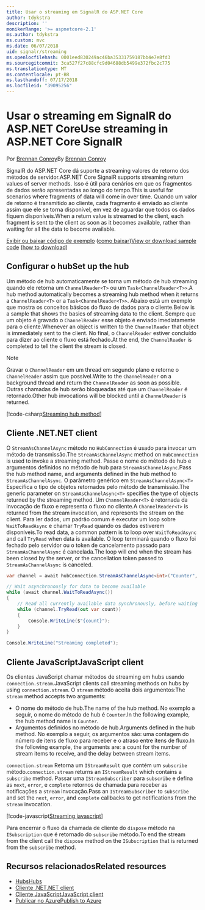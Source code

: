 ```yaml
---
title: Usar o streaming em SignalR do ASP.NET Core
author: tdykstra
description: ''
monikerRange: '>= aspnetcore-2.1'
ms.author: tdykstra
ms.custom: mvc
ms.date: 06/07/2018
uid: signalr/streaming
ms.openlocfilehash: 0001eed830249ac46ba35331759187bb4e7e8fd3
ms.sourcegitcommit: 3ca527f27c88cfc9d04688db5499e372fbc2c775
ms.translationtype: MT
ms.contentlocale: pt-BR
ms.lasthandoff: 07/17/2018
ms.locfileid: "39095256"
---
```

# <a name="use-streaming-in-aspnet-core-signalr"></a><span data-ttu-id="298e2-102">Usar o streaming em SignalR do ASP.NET Core</span><span class="sxs-lookup"><span data-stu-id="298e2-102">Use streaming in ASP.NET Core SignalR</span></span>

<span data-ttu-id="298e2-103">Por [Brennan Conroy](https://github.com/BrennanConroy)</span><span class="sxs-lookup"><span data-stu-id="298e2-103">By [Brennan Conroy](https://github.com/BrennanConroy)</span></span>

<span data-ttu-id="298e2-104">SignalR do ASP.NET Core dá suporte a streaming valores de retorno dos métodos de servidor.</span><span class="sxs-lookup"><span data-stu-id="298e2-104">ASP.NET Core SignalR supports streaming return values of server methods.</span></span> <span data-ttu-id="298e2-105">Isso é útil para cenários em que os fragmentos de dados serão apresentadas ao longo do tempo.</span><span class="sxs-lookup"><span data-stu-id="298e2-105">This is useful for scenarios where fragments of data will come in over time.</span></span> <span data-ttu-id="298e2-106">Quando um valor de retorno é transmitido ao cliente, cada fragmento é enviado ao cliente assim que ele se torna disponível, em vez de aguardar que todos os dados fiquem disponíveis.</span><span class="sxs-lookup"><span data-stu-id="298e2-106">When a return value is streamed to the client, each fragment is sent to the client as soon as it becomes available, rather than waiting for all the data to become available.</span></span>

<span data-ttu-id="298e2-107">[Exibir ou baixar código de exemplo](https://github.com/aspnet/Docs/tree/live/aspnetcore/signalr/streaming/sample) ([como baixar](xref:tutorials/index#how-to-download-a-sample))</span><span class="sxs-lookup"><span data-stu-id="298e2-107">[View or download sample code](https://github.com/aspnet/Docs/tree/live/aspnetcore/signalr/streaming/sample) ([how to download](xref:tutorials/index#how-to-download-a-sample))</span></span>

## <a name="set-up-the-hub"></a><span data-ttu-id="298e2-108">Configurar o hub</span><span class="sxs-lookup"><span data-stu-id="298e2-108">Set up the hub</span></span>

<span data-ttu-id="298e2-109">Um método de hub automaticamente se torna um método de hub streaming quando ele retorna um `ChannelReader<T>` ou um `Task<ChannelReader<T>>`.</span><span class="sxs-lookup"><span data-stu-id="298e2-109">A hub method automatically becomes a streaming hub method when it returns a `ChannelReader<T>` or a `Task<ChannelReader<T>>`.</span></span> <span data-ttu-id="298e2-110">Abaixo está um exemplo que mostra os conceitos básicos do fluxo de dados para o cliente.</span><span class="sxs-lookup"><span data-stu-id="298e2-110">Below is a sample that shows the basics of streaming data to the client.</span></span> <span data-ttu-id="298e2-111">Sempre que um objeto é gravado o `ChannelReader` esse objeto é enviado imediatamente para o cliente.</span><span class="sxs-lookup"><span data-stu-id="298e2-111">Whenever an object is written to the `ChannelReader` that object is immediately sent to the client.</span></span> <span data-ttu-id="298e2-112">No final, o `ChannelReader` estiver concluído para dizer ao cliente o fluxo está fechado.</span><span class="sxs-lookup"><span data-stu-id="298e2-112">At the end, the `ChannelReader` is completed to tell the client the stream is closed.</span></span>

> [!NOTE]
> <span data-ttu-id="298e2-113">Gravar o `ChannelReader` em um thread em segundo plano e retorne o `ChannelReader` assim que possível.</span><span class="sxs-lookup"><span data-stu-id="298e2-113">Write to the `ChannelReader` on a background thread and return the `ChannelReader` as soon as possible.</span></span> <span data-ttu-id="298e2-114">Outras chamadas de hub serão bloqueadas até que um `ChannelReader` é retornado.</span><span class="sxs-lookup"><span data-stu-id="298e2-114">Other hub invocations will be blocked until a `ChannelReader` is returned.</span></span>

[!code-csharp[Streaming hub method](streaming/sample/Hubs/StreamHub.cs?range=10-34)]

## <a name="net-client"></a><span data-ttu-id="298e2-115">Cliente .NET</span><span class="sxs-lookup"><span data-stu-id="298e2-115">.NET client</span></span>

<span data-ttu-id="298e2-116">O `StreamAsChannelAsync` método no `HubConnection` é usado para invocar um método de transmissão.</span><span class="sxs-lookup"><span data-stu-id="298e2-116">The `StreamAsChannelAsync` method on `HubConnection` is used to invoke a streaming method.</span></span> <span data-ttu-id="298e2-117">Passe o nome do método de hub e argumentos definidos no método de hub para `StreamAsChannelAsync`.</span><span class="sxs-lookup"><span data-stu-id="298e2-117">Pass the hub method name, and arguments defined in the hub method to `StreamAsChannelAsync`.</span></span> <span data-ttu-id="298e2-118">O parâmetro genérico em `StreamAsChannelAsync<T>` Especifica o tipo de objetos retornados pelo método de transmissão.</span><span class="sxs-lookup"><span data-stu-id="298e2-118">The generic parameter on `StreamAsChannelAsync<T>` specifies the type of objects returned by the streaming method.</span></span> <span data-ttu-id="298e2-119">Um `ChannelReader<T>` é retornada da invocação de fluxo e representa o fluxo no cliente.</span><span class="sxs-lookup"><span data-stu-id="298e2-119">A `ChannelReader<T>` is returned from the stream invocation, and represents the stream on the client.</span></span> <span data-ttu-id="298e2-120">Para ler dados, um padrão comum é executar um loop sobre `WaitToReadAsync` e chamar `TryRead` quando os dados estiverem disponíveis.</span><span class="sxs-lookup"><span data-stu-id="298e2-120">To read data, a common pattern is to loop over `WaitToReadAsync` and call `TryRead` when data is available.</span></span> <span data-ttu-id="298e2-121">O loop terminará quando o fluxo foi fechado pelo servidor ou o token de cancelamento passado para `StreamAsChannelAsync` é cancelada.</span><span class="sxs-lookup"><span data-stu-id="298e2-121">The loop will end when the stream has been closed by the server, or the cancellation token passed to `StreamAsChannelAsync` is canceled.</span></span>

```csharp
var channel = await hubConnection.StreamAsChannelAsync<int>("Counter", 10, 500, CancellationToken.None);

// Wait asynchronously for data to become available
while (await channel.WaitToReadAsync())
{
    // Read all currently available data synchronously, before waiting for more data
    while (channel.TryRead(out var count))
    {
        Console.WriteLine($"{count}");
    }
}

Console.WriteLine("Streaming completed");
```

## <a name="javascript-client"></a><span data-ttu-id="298e2-122">Cliente JavaScript</span><span class="sxs-lookup"><span data-stu-id="298e2-122">JavaScript client</span></span>

<span data-ttu-id="298e2-123">Os clientes JavaScript chamar métodos de streaming em hubs usando `connection.stream`.</span><span class="sxs-lookup"><span data-stu-id="298e2-123">JavaScript clients call streaming methods on hubs by using `connection.stream`.</span></span> <span data-ttu-id="298e2-124">O `stream` método aceita dois argumentos:</span><span class="sxs-lookup"><span data-stu-id="298e2-124">The `stream` method accepts two arguments:</span></span>

* <span data-ttu-id="298e2-125">O nome do método de hub.</span><span class="sxs-lookup"><span data-stu-id="298e2-125">The name of the hub method.</span></span> <span data-ttu-id="298e2-126">No exemplo a seguir, o nome do método de hub é `Counter`.</span><span class="sxs-lookup"><span data-stu-id="298e2-126">In the following example, the hub method name is `Counter`.</span></span>
* <span data-ttu-id="298e2-127">Argumentos definidos no método de hub.</span><span class="sxs-lookup"><span data-stu-id="298e2-127">Arguments defined in the hub method.</span></span> <span data-ttu-id="298e2-128">No exemplo a seguir, os argumentos são: uma contagem do número de itens de fluxo para receber e o atraso entre itens de fluxo.</span><span class="sxs-lookup"><span data-stu-id="298e2-128">In the following example, the arguments are: a count for the number of stream items to receive, and the delay between stream items.</span></span>

<span data-ttu-id="298e2-129">`connection.stream` Retorna um `IStreamResult` que contém um `subscribe` método.</span><span class="sxs-lookup"><span data-stu-id="298e2-129">`connection.stream` returns an `IStreamResult` which contains a `subscribe` method.</span></span> <span data-ttu-id="298e2-130">Passar uma `IStreamSubscriber` para `subscribe` e defina as `next`, `error`, e `complete` retornos de chamada para receber as notificações a `stream` invocação.</span><span class="sxs-lookup"><span data-stu-id="298e2-130">Pass an `IStreamSubscriber` to `subscribe` and set the `next`, `error`, and `complete` callbacks to get notifications from the `stream` invocation.</span></span>

[!code-javascript[Streaming javascript](streaming/sample/wwwroot/js/stream.js?range=19-36)]

<span data-ttu-id="298e2-131">Para encerrar o fluxo da chamada de cliente do `dispose` método na `ISubscription` que é retornado do `subscribe` método.</span><span class="sxs-lookup"><span data-stu-id="298e2-131">To end the stream from the client call the `dispose` method on the `ISubscription` that is returned from the `subscribe` method.</span></span>

## <a name="related-resources"></a><span data-ttu-id="298e2-132">Recursos relacionados</span><span class="sxs-lookup"><span data-stu-id="298e2-132">Related resources</span></span>

* [<span data-ttu-id="298e2-133">Hubs</span><span class="sxs-lookup"><span data-stu-id="298e2-133">Hubs</span></span>](xref:signalr/hubs)
* [<span data-ttu-id="298e2-134">Cliente .NET</span><span class="sxs-lookup"><span data-stu-id="298e2-134">.NET client</span></span>](xref:signalr/dotnet-client)
* [<span data-ttu-id="298e2-135">Cliente JavaScript</span><span class="sxs-lookup"><span data-stu-id="298e2-135">JavaScript client</span></span>](xref:signalr/javascript-client)
* [<span data-ttu-id="298e2-136">Publicar no Azure</span><span class="sxs-lookup"><span data-stu-id="298e2-136">Publish to Azure</span></span>](xref:signalr/publish-to-azure-web-app)
